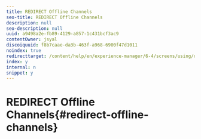 ```yaml
---
title: REDIRECT Offline Channels
seo-title: REDIRECT Offline Channels
description: null
seo-description: null
uuid: a9498a2e-fb89-4129-a857-1c431bcf3ac9
contentOwner: jsyal
discoiquuid: f8b7caae-da3b-463f-a968-6900f47d1011
noindex: true
redirecttarget: /content/help/en/experience-manager/6-4/screens/using/offline-channels
index: y
internal: n
snippet: y
---
```


# REDIRECT Offline Channels{#redirect-offline-channels}

